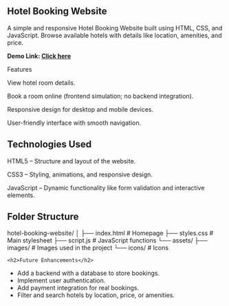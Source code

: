 <h2>Hotel Booking Website</h2>

A simple and responsive Hotel Booking Website built using HTML, CSS, and JavaScript. Browse available hotels with details like location, amenities, and price.

<b>Demo Link: <a href="https://sujata-saini.github.io/bookthehotel">Click here</a></b>

Features

View hotel room details.

Book a room online (frontend simulation; no backend integration).

Responsive design for desktop and mobile devices.

User-friendly interface with smooth navigation.

<h2>Technologies Used</h2>

HTML5 – Structure and layout of the website.

CSS3 – Styling, animations, and responsive design.

JavaScript – Dynamic functionality like form validation and interactive elements.

<h2>Folder Structure</h2>

hotel-booking-website/
│
├── index.html          # Homepage
├── styles.css          # Main stylesheet
├── script.js           # JavaScript functions
└── assets/
    ├── images/         # Images used in the project
    └── icons/          # Icons

    <h2>Future Enhancements</h2>
<ul>
<li>Add a backend with a database to store bookings.</li>

<li>Implement user authentication.</li>

<li>Add payment integration for real bookings.</li>

<li>Filter and search hotels by location, price, or amenities.</li>

    
</ul>
